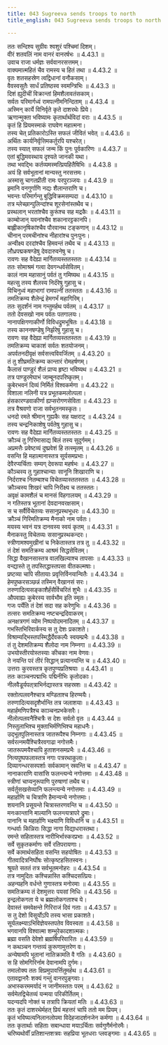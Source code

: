 ```yaml
---
title: 043 Sugreeva sends troops to north
title_english: 043 Sugreeva sends troops to north

---
```

<div class="audioEmbed"  caption="श्रीराम-हरिसीताराममूर्ति-घनपाठिभ्यां वचनम्" src="https://archive.org/download/Ramayana-recitation-Sriram-harisItArAmamUrti-Ghanapaati-v2/Kanda_4/Kanda_4_KSK-043-Udeecheem_Prathi_Shathavali_Preshanam.mp3"></div>

  
ततः सन्दिश्य सुग्रीवः श्वशुरं पश्चिमां दिशम्।  
वीरं शतवलिं नाम वानरं वानरर्षभः ॥ 4.43.1 ॥   
उवाच राजा धर्मज्ञः सर्ववानरसत्तमम्।  
वाक्यमात्महितं चैव रामस्य च हितं तथा ॥ 4.43.2 ॥   
वृतः शतसहस्रेण त्वद्विधानां वनौकसाम्।  
वैवस्वसुतैः सार्धं प्रतिष्ठस्व स्वमन्त्रिभिः ॥ 4.43.3 ॥   
दिशं ह्युदीचीं विक्रान्तां हिमशैलावतंसकाम्।  
सर्वतः परिमार्गध्वं रामपत्नीमनिन्दिताम् ॥ 4.43.4 ॥   
अस्मिन् कार्ये विनिर्वृते कृते दाशरथेः प्रिये।  
ऋणान्मुक्ता भविष्यामः कृतार्थार्थविदां वराः ॥ 4.43.5 ॥   
कृतं हि प्रियमस्माकं राघवेण महात्मना।  
तस्य चेत् प्रतिकारोऽस्ति सफलं जीवितं भवेत् ॥ 4.43.6 ॥   
अर्थितः कार्यनिर्वृत्तिमकर्तुरपि यश्चरेत्।  
तस्य स्यात् सफलं जन्म किं पुनः पूर्वकारिणः ॥ 4.43.7 ॥   
एतां बुद्धिमवस्थाय दृश्यते जानकी यथा।  
तथा भवद्भिः कर्तव्यमस्मत्प्रियहितैषिभिः ॥ 4.43.8 ॥   
अयं हि सर्वभूतानां मान्यस्तु नरसत्तमः।  
अस्मासु चागतप्रीती रामः परपुरञ्जयः ॥ 4.43.9 ॥   
इमानि वनगुर्गाणि नद्यः शैलान्तराणि च।  
भवन्तः परिमार्गन्तु बुद्धिविक्रमसम्पदा ॥ 4.43.10 ॥   
तत्र म्लेच्छान्पुलिन्दांश्च शूरसेनांस्तथैव च।  
प्रस्थलान् भरतांश्चैव कुरूंश्च सह मद्रकैः ॥ 4.43.11 ॥   
काम्बोजान् यवनांश्चैव शकानारट्टकानपि।  
बाह्लीकानृषिकांश्चैव पौरवानथ टङ्कणान् ॥ 4.43.12 ॥   
चीनान् परमचीनांश्च नीहारांश्च पुनःपुनः।  
अन्वीक्ष्य दरदांश्चैव हिमवन्तं तथैव च ॥ 4.43.13 ॥   
लौध्रपद्मकषण्डेषु देवदारुवनेषु च।  
रावणः सह वैदेह्या मार्गितव्यस्ततस्ततः ॥ 4.43.14 ॥   
ततः सोमाश्रमं गत्वा देवगन्धर्वसेवितम्।  
कालं नाम महासानुं पर्वतं तु गमिष्यथ ॥ 4.43.15 ॥   
महत्सु तस्य शैलस्य निर्दरेषु गुहासु च।  
विचिनुध्वं महाभागां रामपत्नीं ततस्ततः ॥ 4.43.16 ॥   
तमतिक्रम्य शैलेन्द्रं हेमगर्भं महागिरिम्।  
ततः सुदर्शंनं नाम गन्तुमर्हथ पर्वतम् ॥ 4.43.17 ॥   
ततो देवसखो नाम पर्वतः पतगालयः।  
नानापक्षिगणाकीर्णो विविधद्रुमभूषितः ॥ 4.43.18 ॥   
तस्य काननषण्डेषु निर्झरेषु गुहासु च।  
रावणः सह वैदेह्या मार्गितव्यस्ततस्ततः ॥ 4.43.19 ॥   
तमतिक्रम्य चाकाशं सर्वतः शतयोजनम्।  
अपर्वतनदीवृक्षं सर्वसत्त्वविवर्जितम् ॥ 4.43.20 ॥   
तं तु शीघ्रमतिक्रम्य कान्तारं रोमहर्षणम्।  
कैलासं पाण्डुरं शैलं प्राप्य हृष्टा भविष्यथ ॥ 4.43.21 ॥   
तत्र पाण्डुरमेघाभं जाम्बूनदपरिष्कृतम्।  
कुबेरभवनं दिव्यं निर्मितं विश्वकर्मणा ॥ 4.43.22 ॥   
विशाला नलिनी यत्र प्रभूतकमलोत्पला।  
हंसकारण्डवाकीर्णा ह्यप्सरोगणसेविता ॥ 4.43.23 ॥   
तत्र वैश्रवणो राजा सर्वभूतनमस्कृतः।  
धनदो रमते श्रीमान् गुह्यकैः सह यक्षराट् ॥ 4.43.24 ॥   
तस्य चन्द्रनिकाशेषु पर्वतेषु गुहासु च।  
रावणः सह वैदेह्या मार्गितव्यस्ततस्ततः ॥ 4.43.25 ॥   
क्रौञ्चं तु गिरिमासाद्य बिलं तस्य सुदुर्गमम्।  
अप्रमत्तैः प्रवेष्टव्यं दुष्प्रवेशं हि तत्स्मृतम् ॥ 4.43.26 ॥   
वसन्ति हि महात्मानास्तत्र सूर्यसमप्रभाः।  
देवैरप्यर्चिताः सम्यग् देवरूपा महर्षभः ॥ 4.43.27 ॥   
कौञ्चस्य तु गुहाश्चान्याः सानूनि शिखाराणि च।  
निर्दराश्च नितम्बाश्च विचेतव्यास्ततस्ततः ॥ 4.43.28 ॥   
क्रौञ्चस्य शिखरं चापि निरीक्ष्य च ततस्ततः।  
अवृक्षं कामशैलं च मानसं विहगालयम् ॥ 4.43.29 ॥   
न गतिस्तत्र भूतानां देवदानवरक्षसाम्।  
स च सर्वैर्विचेतव्यः ससानुप्रस्थभूधरः ॥ 4.43.30 ॥   
क्रौञ्चं गिरिमतिक्रम्य मैनाको नाम पर्वतः।  
मयस्य भवनं यत्र दानवस्य स्वयं कृतम् ॥ 4.43.31 ॥   
मैनाकस्तु विचेतव्यः ससानुप्रस्थकन्दरः।  
स्त्रीणामश्वमुखीनां च निकेतास्तत्र तत्र तु ॥ 4.43.32 ॥   
तं देशं समतिक्रम्य आश्रमं सिद्धसेवितम्।  
सिद्धा वैखानसास्तत्र वालखिल्याश्च तापसाः ॥ 4.43.33 ॥   
वन्द्यास्ते तु तपस्तिद्धास्तपसा वीतकल्मषाः।  
प्रष्टव्या चापि सीतायाः प्रवृत्तिर्विनयान्वितैः ॥ 4.43.34 ॥   
हेमपुष्करसञ्छन्नं तस्मिन् वैखानसं सरः।  
तरुणादित्यसङ्काशैर्हंसैर्विचरितं शुभैः ॥ 4.43.35 ॥   
औपवाह्यः कुबेरस्य सार्वभौम इति स्मृतः।  
गजः पर्येति तं देशं सदा सह करेणुभिः ॥ 4.43.36 ॥   
तत्सरः समतिक्रम्य नष्टचन्द्रदिवाकरम्।  
अनक्षत्रगणं व्योम निष्पयोदमनादितम् ॥ 4.43.37 ॥   
गभस्तिभिरिवार्कस्य स तु देशः प्रकाशते।  
विश्राम्यद्भिस्तपस्मिद्धैर्देवकल्पैः स्वयम्प्रभैः ॥ 4.43.38 ॥   
तं तु देशमतिक्रम्य शैलोदा नाम निम्नगा ॥ 4.43.39 ॥   
उभयोस्तीरयोस्तस्याः कीचका नाम वेणवः।  
ते नयन्ति परं तीरं सिद्धान् प्रत्यानयन्ति च ॥ 4.43.40 ॥   
उत्तराः कुरवस्तत्र कृतपुण्यप्रतिश्रयाः ॥ 4.43.41 ॥   
ततः काञ्चनपद्माभिः पद्मिनीभिः कृतोदकाः।  
नीलवैडूर्यपत्त्राभिर्नद्यास्तत्र सहस्रशः ॥ 4.43.42 ॥   
रक्तोत्पलवनैश्चात्र मण्डिताश्च हिरण्मयैः।  
तरुणादित्यसदृशैर्भान्ति तत्र जलाशयाः ॥ 4.43.43 ॥   
महार्हमणिपत्रैश्च काञ्चनप्रभकेसरैः।  
नीलोत्पलवनैश्चित्रैः स देशः सर्वतो वृतः ॥ 4.43.44 ॥   
निस्तुलाभिश्च मुक्ताभिर्मणिभिश्च महाधनैः।  
उद्भूतपुलिनास्तत्र जातरूपैश्च निम्नगाः ॥ 4.43.45 ॥   
सर्वरत्नमयैश्चित्रैरवगाढा नगोत्तमैः।  
जातरूपमयैश्चापि हुताशनसमप्रभैः ॥ 4.43.46 ॥   
नित्यपुष्पफलास्तत्र नगाः पत्ररथाकुलाः।  
दिव्यागन्धरसस्पर्शाः सर्वकामान् स्रवन्ति च ॥ 4.43.47 ॥   
नानाकाराणि वासांसि फलन्त्यन्ये नगोत्तमाः ॥ 4.43.48 ॥   
स्त्रीणां चाप्यनुरूपाणि पुरुषाणां तथैव च।  
सर्वर्तुसखसेव्यानि फलन्त्यन्ये नगोत्तमाः ॥ 4.43.49 ॥   
महार्हाणि च चित्राणि हैमान्यन्ये नगोत्तमाः।  
शयनानि प्रसूयन्ते चित्रास्तरणवन्ति च ॥ 4.43.50 ॥   
मनःकान्तानि माल्यानि फलन्त्यत्रापरे द्रुमाः।  
पानानि च महार्हाणि भक्ष्याणि विविधानि च ॥ 4.43.51 ॥   
गन्धर्वाः किन्निराः सिद्धा नागा विद्याधरास्तथा।  
रमन्ते सहितास्तत्र नारीभिर्भास्करप्रभाः ॥ 4.43.52 ॥   
सर्वे सुकृतकर्माणः सर्वे रतिपरायणाः।  
सर्वे कामार्थसहिता वसन्ति सहयोषितः ॥ 4.43.53 ॥   
गीतवादित्रनिर्घोषः सोत्कृष्टहसितस्वनः।  
श्रूयते सततं तत्र सर्वभूतमनोहरः ॥ 4.43.54 ॥   
तत्र नामुदितः कश्चिन्नास्ति कश्चिदसत्प्रियः।  
अहन्यहनि वर्धन्ते गुणास्तत्र मनोरमाः ॥ 4.43.55 ॥   
समतिक्रम्य तं देशमुत्तरः पयसां निधिः ॥ 4.43.56 ॥   
इन्द्रलोकगता ये च ब्रह्मलोकगताश्च ये।  
देवास्तं समवेक्षन्ते गिरिराजं दिवं गताः ॥ 4.43.57 ॥   
स तु देशो विसूर्योऽपि तस्य भासा प्रकाशते।  
सूर्यलक्ष्म्याऽभिविज्ञेयस्तपतेव विवस्वता ॥ 4.43.58 ॥   
भगवानपि विश्वात्मा शम्भुरेकादशात्मकः।  
ब्रह्मा वसति देवेशो ब्रह्मर्षिपरिवारितः ॥ 4.43.59 ॥   
न कथञ्चन गन्तव्यं कुरूणामुत्तरेण वः।  
अन्येषामपि भूतानां नातिक्रामति वै गतिः ॥ 4.43.60 ॥   
स हि सोमगिरिर्नाम देवानामपि दुर्गमः।  
तमालोक्य ततः क्षिप्रमुपावर्त्तितुमर्हथ ॥ 4.43.61 ॥   
एतावद्वानरैः शक्यं गन्तुं वानरपुङ्गवाः।  
अभास्करममर्यादं न जानीमस्ततः परम् ॥ 4.43.62 ॥   
सर्वमेतद्विचेतव्यं यन्मया परिकीर्तितम्।  
यदन्यदपि नोक्तं च तत्रापि क्रियतां मतिः ॥ 4.43.63 ॥   
ततः कृतं दाशरथेर्महत् प्रियं महत्तरं चापि ततो मम प्रियम्।  
कृतं भविष्यत्यनिलानलोपमा विदेहजादर्शनजेन कर्मणा ॥ 4.43.64 ॥   
ततः कृतार्थाः सहिताः सबान्धावा मयाऽर्चिताः सर्वगुणैर्मनोरमैः।  
चरिष्यथोर्वीं प्रतिशान्तशत्रवः सहप्रिया भूतधराः प्लवङ्गमाः ॥ 4.43.65 ॥   